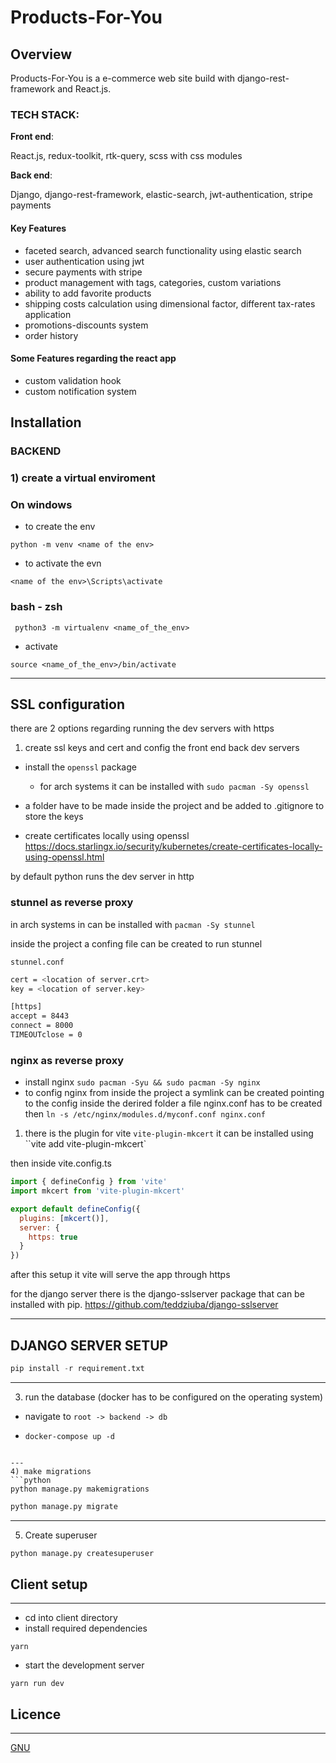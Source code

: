 # Products-For-You

## Overview

Products-For-You is a e-commerce web site build with django-rest-framework and React.js.

### TECH STACK:

  **Front end**:

  React.js, redux-toolkit, rtk-query, scss with css modules

  **Back end**:

  Django, django-rest-framework, elastic-search, jwt-authentication, stripe payments

#### Key Features

- faceted search, advanced search functionality using elastic search
- user authentication using jwt
- secure payments with stripe
- product management with tags, categories, custom variations
- ability to add favorite products
- shipping costs calculation using dimensional factor, different tax-rates application
- promotions-discounts system
- order history


#### Some Features regarding the react app
- custom validation hook
- custom notification system


## Installation

### BACKEND
### 1) create a virtual enviroment

### On windows

* to create the env

``python -m venv <name of the env>``

* to activate the evn

``<name of the env>\Scripts\activate``

### bash - zsh
`` python3 -m virtualenv <name_of_the_env>``
* activate

``source <name_of_the_env>/bin/activate``

---

## SSL configuration


there are 2 options regarding running the dev servers with https

1) create ssl keys and cert and config the front end back dev servers

  -  install the ``openssl`` package
      - for arch systems it can be installed with ``sudo pacman -Sy openssl``

  - a folder have to be made inside the project and be added to .gitignore
    to store the keys

  - create certificates locally using openssl
  https://docs.starlingx.io/security/kubernetes/create-certificates-locally-using-openssl.html



  by default python runs the dev server in http

  ### stunnel as reverse proxy

  in arch systems in can be installed with ``pacman -Sy stunnel``

  inside the project a confing file can be created to run stunnel

  ``stunnel.conf``

  ```bash
  cert = <location of server.crt>
  key = <location of server.key>

  [https]
  accept = 8443
  connect = 8000
  TIMEOUTclose = 0

  ```

### nginx as reverse proxy

- install nginx ``sudo pacman -Syu && sudo pacman -Sy nginx``
- to config nginx from inside the project a symlink can be created pointing to the config
  inside the derired folder a file nginx.conf has to be created
  then
  ``ln -s /etc/nginx/modules.d/myconf.conf nginx.conf``



 1) there is the  plugin for vite ``vite-plugin-mkcert``
it can be installed using ``vite add vite-plugin-mkcert`

then inside vite.config.ts

 ```js
 import { defineConfig } from 'vite'
 import mkcert from 'vite-plugin-mkcert'

 export default defineConfig({
   plugins: [mkcert()],
   server: {
     https: true
   }
 })
```
after this setup it vite will serve the app through https


for the django server there is the django-sslserver package that can be installed with pip.
https://github.com/teddziuba/django-sslserver







---

## DJANGO SERVER SETUP


[^1]: (inside the root of the project)
```python
pip install -r requirement.txt
```
---
3) run the database (docker has to be configured on the operating system)

- navigate to  ``root -> backend -> db``

- ```shell
  docker-compose up -d
```

---
4) make migrations
```python
python manage.py makemigrations
```

```python
python manage.py migrate
```
---
5) Create superuser

```bash
python manage.py createsuperuser
```

## Client setup
---
- cd into client directory
- install required dependencies

``yarn``

- start the development server

``yarn run dev``


## Licence
---
[GNU](https://www.gnu.org/licenses/gpl-3.0.html)
